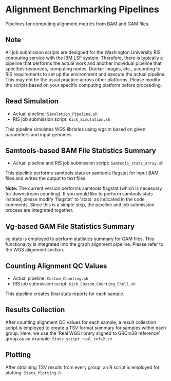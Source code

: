 # Alignment Benchmarking Pipelines

Pipelines for computing alignment metrics from BAM and GAM files.

## Note

All job submission scripts are designed for the Washington University RIS computing service with the IBM LSF system. Therefore, there is typically a pipeline that performs the actual work and another individual pipeline that specifies resources, computing nodes, Docker images, etc., according to RIS requirements to set up the environment and execute the actual pipeline. This may not be the usual practice across other platforms. Please modify the scripts based on your specific computing platform before proceeding.

## Read Simulation

- Actual pipeline: `Simulation_Pipeline.sh`
- RIS job submission script: `Kick_Simulation.sh`

This pipeline simulates WGS libraries using wgsim based on given parameters and input genomes.

## Samtools-based BAM File Statistics Summary

- Actual pipeline and RIS job submission script: `Samtools_stats_array.sh`

This pipeline performs samtools stats or samtools flagstat for input BAM files and writes the output to text files.

**Note:** The current version performs samtools flagstat (which is necessary for downstream counting). If you would like to perform samtools stats instead, please modify 'flagstat' to 'stats' as indicated in the code comments. Since this is a simple step, the pipeline and job submission process are integrated together.

## Vg-based GAM File Statistics Summary

vg stats is employed to perform statistics summary for GAM files. This functionality is integrated into the graph alignment pipeline. Please refer to the WGS alignment section.

## Counting Alignment QC Values

- Actual pipeline: `Custom_Counting.sh`
- RIS job submission script: `Kick_Custom_Counting_Shell.sh`

This pipeline creates final stats reports for each sample.

## Results Collection

After counting alignment QC values for each sample, a result collection script is employed to create a TSV format summary for samples within each group. Here, we use the 'Real WGS library aligned to GRCm38 reference' group as an example: `Stats_script_real_refv2.sh`

## Plotting

After obtaining TSV results from every group, an R script is employed for plotting: `Stats_Plotting.R`


